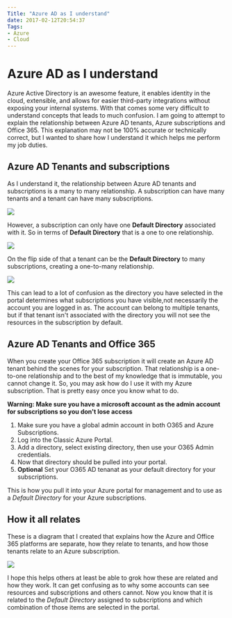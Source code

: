 ```yaml
---
Title: "Azure AD as I understand"
date: 2017-02-12T20:54:37
Tags: 
- Azure
- Cloud
---
```

# Azure AD as I understand

Azure Active Directory is an awesome feature, it enables identity in the cloud, extensible, and allows for easier third-party integrations without exposing your internal systems. With that comes some very difficult to understand concepts that leads to much confusion. I am going to attempt to explain the relationship between Azure AD tenants, Azure subscriptions and Office 365. This explanation may not be 100% accurate or technically correct, but I wanted to share how I understand it which helps me perform my job duties.

## Azure AD Tenants and subscriptions

As I understand it, the relationship between Azure AD tenants and subscriptions is a many to many relationship. A subscription can have many tenants and a tenant can have many subscriptions.

![](/images/other-posts/AzureManyToMany.png)

However, a subscription can only have one **Default Directory** associated with it. So in terms of **Default Directory** that is a one to one relationship.

![](/images/other-posts/AzureOneToOne.png)

On the flip side of that a tenant can be the **Default Directory** to many subscriptions, creating a one-to-many relationship.

![](/images/other-posts/AzureOneToMany.png)

This can lead to a lot of confusion as the directory you have selected in the portal determines what subscriptions you have visible,not necessarily the account you are logged in as. The account can belong to multiple tenants, but if that tenant isn't associated with the directory you will not see the resources in the subscription by default.

## Azure AD Tenants and Office 365

When you create your Office 365 subscription it will create an Azure AD tenant behind the scenes for your subscription. That relationship is a one-to-one relationship and to the best of my knowledge that is immutable, you cannot change it. So, you may ask how do I use it with my Azure subscription. That is pretty easy once you know what to do.

**Warning:  Make sure you have a microsoft account as the admin account for subscriptions so you don't lose access**

1.  Make sure you have a global admin account in both O365 and Azure Subscriptions.
2.  Log into the Classic Azure Portal.
3.  Add a directory, select existing directory, then use your O365 Admin credentials.
4.  Now that directory should be pulled into your portal.
5.  **Optional** Set your O365 AD tenanat as your default directory for your subscriptions.

This is how you pull it into your Azure portal for management and to use as a *Default Directory* for your Azure subscriptions.

## How it all relates

These is a diagram that I created that explains how the Azure and Office 365 platforms are separate, how they relate to tenants, and how those tenants relate to an Azure subscription.

![](/images/other-posts/AzureADO365.png)

I hope this helps others at least be able to grok how these are related and how they work. It can get confusing as to why some accounts can see resources and subscriptions and others cannot. Now you know that it is related to the *Default Directory* assigned to subscriptions and which combination of those items are selected in the portal.

